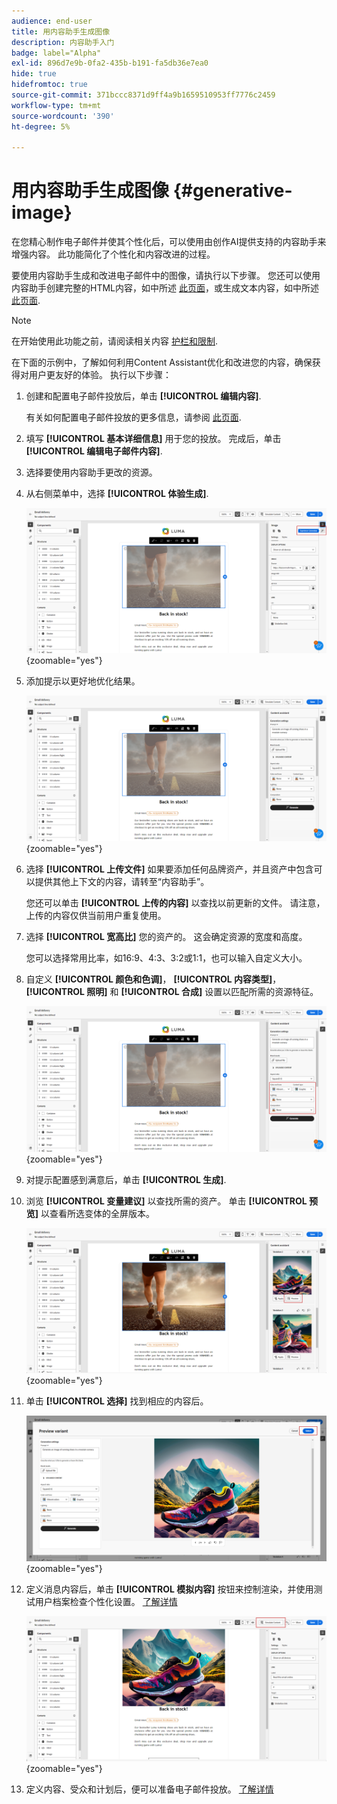 ```yaml
---
audience: end-user
title: 用内容助手生成图像
description: 内容助手入门
badge: label="Alpha"
exl-id: 896d7e9b-0fa2-435b-b191-fa5db36e7ea0
hide: true
hidefromtoc: true
source-git-commit: 371bccc8371d9ff4a9b1659510953ff7776c2459
workflow-type: tm+mt
source-wordcount: '390'
ht-degree: 5%

---
```


# 用内容助手生成图像 {#generative-image}

在您精心制作电子邮件并使其个性化后，可以使用由创作AI提供支持的内容助手来增强内容。 此功能简化了个性化和内容改进的过程。

要使用内容助手生成和改进电子邮件中的图像，请执行以下步骤。 您还可以使用内容助手创建完整的HTML内容，如中所述 [此页面](generative-email.md)，或生成文本内容，如中所述 [此页面](generative-content.md).

>[!NOTE]
>
>在开始使用此功能之前，请阅读相关内容 [护栏和限制](generative-gs.md#guardrails-and-limitations).

在下面的示例中，了解如何利用Content Assistant优化和改进您的内容，确保获得对用户更友好的体验。 执行以下步骤：

1. 创建和配置电子邮件投放后，单击 **[!UICONTROL 编辑内容]**.

   有关如何配置电子邮件投放的更多信息，请参阅 [此页面](../email/create-email-content.md).

1. 填写 **[!UICONTROL 基本详细信息]** 用于您的投放。 完成后，单击 **[!UICONTROL 编辑电子邮件内容]**.

1. 选择要使用内容助手更改的资源。

1. 从右侧菜单中，选择 **[!UICONTROL 体验生成]**.

   ![](assets/image-genai-1.png){zoomable=&quot;yes&quot;}

1. 添加提示以更好地优化结果。

   ![](assets/image-genai-2.png){zoomable=&quot;yes&quot;}

1. 选择 **[!UICONTROL 上传文件]** 如果要添加任何品牌资产，并且资产中包含可以提供其他上下文的内容，请转至“内容助手”。

   您还可以单击 **[!UICONTROL 上传的内容]** 以查找以前更新的文件。 请注意，上传的内容仅供当前用户重复使用。

1. 选择 **[!UICONTROL 宽高比]** 您的资产的。 这会确定资源的宽度和高度。

   您可以选择常用比率，如16:9、4:3、3:2或1:1，也可以输入自定义大小。

1. 自定义 **[!UICONTROL 颜色和色调]**， **[!UICONTROL 内容类型]**， **[!UICONTROL 照明]** 和 **[!UICONTROL 合成]** 设置以匹配所需的资源特征。

   ![](assets/image-genai-3.png){zoomable=&quot;yes&quot;}

1. 对提示配置感到满意后，单击 **[!UICONTROL 生成]**.

1. 浏览 **[!UICONTROL 变量建议]** 以查找所需的资产。 单击 **[!UICONTROL 预览]** 以查看所选变体的全屏版本。

   ![](assets/image-genai-5.png){zoomable=&quot;yes&quot;}

1. 单击 **[!UICONTROL 选择]** 找到相应的内容后。

   ![](assets/image-genai-6.png){zoomable=&quot;yes&quot;}

1. 定义消息内容后，单击 **[!UICONTROL 模拟内容]** 按钮来控制渲染，并使用测试用户档案检查个性化设置。  [了解详情](../preview-test/preview-content.md)

   ![](assets/image-genai-7.png){zoomable=&quot;yes&quot;}

1. 定义内容、受众和计划后，便可以准备电子邮件投放。 [了解详情](../monitor/prepare-send.md)
